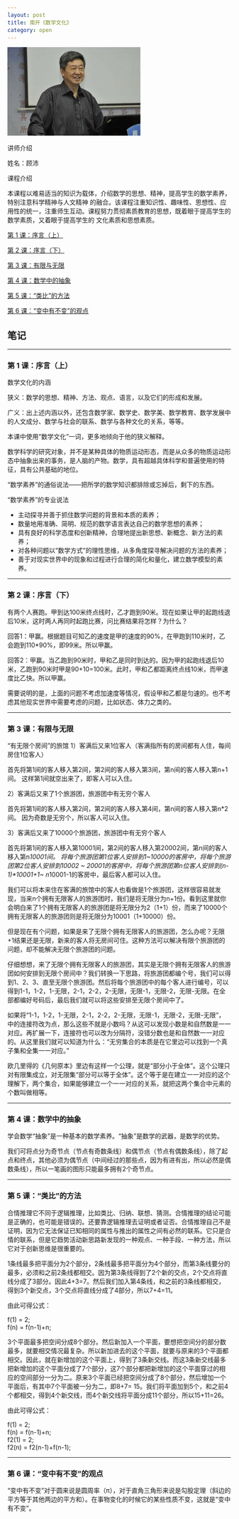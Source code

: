 ```yaml
---
layout: post
title: 南开《数学文化》
category: open
---
```

<img class="cover" title="20110613094904901" src="/images/2012/10/20110613094904901-300x199.jpg" alt="顾沛" width="300" height="199" />

讲师介绍

姓名：顾沛

课程介绍

本课程以难易适当的知识为载体，介绍数学的思想、精神，提高学生的数学素养，特别注意科学精神与人文精神 的融合。该课程注重知识性、趣味性、思想性、应用性的统一，注重师生互动。课程努力贯彻素质教育的思想，既着眼于提高学生的数学素质，又着眼于提高学生的 文化素质和思想素质。

[第 1 课：序言（上）](#section-1)

[第 2 课：序言（下）](#section-2)

[第 3 课：有限与无限](#section-3)

[第 4 课：数学中的抽象](#section-4)

[第 5 课：“类比”的方法](#section-5)

[第 6 课：“变中有不变”的观点](#section-6)

## 笔记

---

### 第 1 课：序言（上）

数学文化的内涵

狭义：数学的思想、精神、方法、观点、语言，以及它们的形成和发展。

广义：出上述内涵以外，还包含数学家、数学史、数学美、数学教育、数学发展中的人文成分、数学与社会的联系、数学与各种文化的关系，等等。

本课中使用“数学文化”一词，更多地倾向于他的狭义解释。

数学科学的研究对象，并不是某种具体的物质运动形态，而是从众多的物质运动形态中抽象出来的事务，是人脑的产物。数学，具有超越具体科学和普遍使用的特征，具有公共基础的地位。

“数学素养”的通俗说法——把所学的数学知识都排除或忘掉后，剩下的东西。

“数学素养”的专业说法

*  主动探寻并善于抓住数学问题的背景和本质的素养；
*  数量地用准确、简明、规范的数学语言表达自己的数学思想的素养；
*  具有良好的科学态度和创新精神，合理地提出新思想、新概念、新方法的素养；
*  对各种问题以“数学方式”的理性思维，从多角度探寻解决问题的方法的素养；
*  善于对现实世界中的现象和过程进行合理的简化和量化，建立数学模型的素养。

---

### 第 2 课：序言（下）

有两个人赛跑。甲到达100米终点线时，乙才跑到90米。现在如果让甲的起跑线退后10米，这时两人再同时起跑比赛，问比赛结果将怎样？为什么？

回答1：甲赢。根据题目可知乙的速度是甲的速度的90%，在甲跑到110米时，乙会跑到110*90%，即99米。所以甲赢。

回答2：甲赢。当乙跑到90米时，甲和乙是同时到达的。因为甲的起跑线退后10米，乙跑到90米时甲是90+10=100米。此时，甲和乙都距离终点线10米，而甲速度比乙快。所以甲赢。

需要说明的是，上面的问题不考虑加速度等情况，假设甲和乙都是匀速的。也不考虑其他现实世界中需要考虑的问题，比如状态、体力之类的。

---

### 第 3 课：有限与无限

“有无限个房间”的旅馆
1）客满后又来1位客人（客满指所有的房间都有人住，每间房住1位客人）

首先将第1间的客人移入第2间，第2间的客人移入第3间，第n间的客人移入第n+1间。
这样第1间就空出来了，即客人可以入住。

2）客满后又来了1个旅游团，旅游团中有无穷个客人

首先将第1间的客人移入第2间，第2间的客人移入第4间，第n间的客人移入第n*2间。
因为奇数是无穷个，所以客人可以入住。

3）客满后又来了10000个旅游团，旅游团中有无穷个客人

首先将第1间的客人移入第10001间，第2间的客人移入第20002间，第n间的客人移入第n*10001间。
将每个旅游团第1位客人安排到1~10000的客房中，将每个旅游团第2位客人安排到10002 ~ 20001的客房中，将每个旅游团第n位客人安排到(n-1)*10001+1~ n*10001-1的客房中，最后客人都可以入住。

我们可以将本来住在客满的旅馆中的客人也看做是1个旅游团，这样很容易就发现，当来n个拥有无限客人的旅游团时，我们是将无限分为n+1份。看到这里就你会明白来了1个拥有无限客人的旅游团是将无限分为2（1+1）份，而来了10000个拥有无限客人的旅游团则是将无限分为10001（1+10000）份。

但是现在有个问题，如果是来了无限个拥有无限客人的旅游团，怎么办呢？无限+1结果还是无限，新来的客人将无房间可住。这种方法可以解决有限个旅游团的问题，却不能解决无限个旅游团的问题。

仔细想想，来了无限个拥有无限客人的旅游团，其实是无限个拥有无限客人的旅游团如何安排到无限个房间中？我们转换一下思路，将旅游团都编个号，我们可以得到1、2、3、直至无限个旅游团。然后将每个旅游团中的每个客人进行编号，可以得到1-1，1-2，1-无限，2-1，2-2，2-无限，无限-1，无限-2，无限-无限。在全部都编好号码后，最后我们就可以将这些安排至无限个房间中了。

如果将“1-1，1-2，1-无限，2-1，2-2，2-无限，无限-1，无限-2，无限-无限”，中的连接符改为点，那么这些不就是小数吗？从这可以发现小数是和自然数是一一对应。再扩展一下，连接符也可以改为分隔符，没错分数也是和自然数一一对应的。从这里我们就可以知道为什么：“无穷集合的本质是在它里边可以找到一个真子集和全集一一对应。”

欧几里得的《几何原本》里边有这样一个公理，就是“部分小于全体”。这个公理只对有限集成立，对无限集“部分可以等于全体”。这个等于是在建立一一对应的这个理解下，两个集合，如果能够建立一个一一对应的关系，就把这两个集合中元素的个数叫做相等。

---

### 第 4 课：数学中的抽象

学会数学“抽象”是一种基本的数学素养。“抽象”是数学的武器，是数学的优势。

我们可将点分为奇节点（节点有奇数条线）和偶节点（节点有偶数条线），除了起点和终点，其他必须为偶节点（中间经过的那些点，因为有进有出，所以必然是偶数条线），所以一笔画的图形只能最多拥有2个奇节点。

---

### 第 5 课：“类比”的方法

合情推理它不同于逻辑推理，比如类比、归纳、联想、猜测。合情推理的结论可能是正确的，也可能是错误的。还要靠逻辑推理去证明或者证否。合情推理自己不是证明，因为它无法保证已知相同的属性与推出的属性之间有必然的联系。它只是合情的联系，但是它趋势活动新思路新发现的一种观点、一种手段、一种方法，所以它对于创新思维是很重要的。

1条线最多把平面分为2个部分，2条线最多把平面分为4个部分，而第3条线要分的最多，必须和之前2条线都相交。因为第3条线得到了2个新的交点，2个交点将直线分成了3部分。因此4+3=7。然后我们加入第4条线，和之前的3条线都相交，得到3个新交点，3个交点将直线分成了4部分，所以7+4=11。

由此可得公式：

f(1) = 2;  
f(n) = f(n-1)+n;

3个平面最多把空间分成8个部分。然后新加入一个平面，要想把空间分的部分数最多，就要相交情况最复杂。所以新加进去的这个平面，就要与原来的3个平面都相交。因此，就在新增加的这个平面上，得到了3条新交线。而这3条新交线最多把新增加的这个平面分成了7个部分，这7个部分都把新增加的这个平面穿过的相应的空间部分一分为二。原来3个平面已经把空间分成了8个部分，然后增加一个平面后，有其中7个平面被一分为二，即8+7= 15。我们将平面加到5个，和之前4个都相交，得到4个新交线，而4个新交线将平面分成11个部分，所以15+11=26。

由此可得公式：

f(1) = 2;  
f(n) = f(n-1)+n;  
f2(1) = 2;  
f2(n) = f2(n-1)+f(n-1); 

---

### 第 6 课：“变中有不变”的观点

“变中有不变”对于圆来说是圆周率（π），对于直角三角形来说是勾股定理（斜边的平方等于其他两边的平方和）。在事物变化的时候它的某些性质不变，这就是“变中有不变”。
